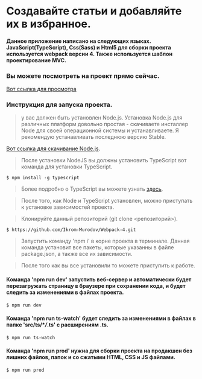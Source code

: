 # Создавайте статьи и добавляйте их в избранное.

#### Данное приложение написано на следующих языках. JavaScript(TypeScript), Css(Sass) и Html5 для сборки проекта используется webpack версии 4. Также используется шаблон проектирование MVC.

### Вы можете посмотреть на проект прямо сейчас.

[Вот ссылка для просмотра](https://ikrom-murodov.github.io/creation-of-articles.github.io/)

### Инструкция для запуска проекта.

> у вас должен быть установлен Node.js. Установка Node.js для различных платформ довольно простая - скачиваете инсталлер Node для своей операционной системы и устанавливаете. Я рекомендую устанавливать последнюю версию Stable.

[Вот ссылка для скачивание Node.js](https://nodejs.org/ru/).

> После установки NodeJS вы должны установить TypeScript вот команда для установки TypeScript.

```
$ npm install -g typescript
```

> Более подробно о TypeScript вы можете узнать [здесь](https://www.typescriptlang.org/index.html).

> После того, как Node и TypeScript установлен, можно приступать к установке зависимостей проекта.

> Клонируйте данный репозиторий (git clone <репозиторий>).

```
$ https://github.com/Ikrom-Murodov/Webpack-4.git
```

> Запустить команду 'npm i' в корне проекта в терминале. Данная команда установит все пакеты, которые указанны в файле package.json, а также все их зависимости.

> После того как вы все установили то можете приступить к работе.

#### Команда 'npm run dev' запустить веб-сервер и автоматически будет перезагружать страницу в браузере при сохранении кода, и будет следить за изменениями в файлах проекта.

```
$ npm run dev
```

#### Команда 'npm run ts-watch' будет следить за изменениями в файлах в папке 'src/ts/\*_/_.ts' c расширениям .ts.

```
$ npm run ts-watch
```

#### Команда 'npm run prod' нужна для сборки проекта на продакшен без лишних файлов, папок и со сжатыми HTML, CSS и JS файлами.

```
$ npm run prod
```
